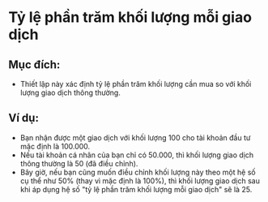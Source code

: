 # **Tỷ lệ phần trăm khối lượng mỗi giao dịch**

## Mục đích:

- Thiết lập này xác định tỷ lệ phần trăm khối lượng cần mua so với khối lượng giao dịch thông thường.

## Ví dụ:

- Bạn nhận được một giao dịch với khối lượng 100 cho tài khoản đầu tư mặc định là 100.000.
- Nếu tài khoản cá nhân của bạn chỉ có 50.000, thì khối lượng giao dịch thông thường là 50 (đã điều chỉnh).
- Bây giờ, nếu bạn cũng muốn điều chỉnh khối lượng này theo một hệ số cụ thể như 50% (thay vì mặc định là 100%), thì khối lượng giao dịch sau khi áp dụng hệ số "tỷ lệ phần trăm khối lượng mỗi giao dịch" sẽ là 25.

